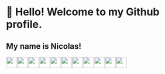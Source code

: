 # 👋 Hello! Welcome to my Github profile.
## My name is Nicolas!
<img src="https://cdn.jsdelivr.net/gh/devicons/devicon/icons/git/git-original.svg" height="30" width="30"/><img src="https://cdn.jsdelivr.net/gh/devicons/devicon/icons/vuejs/vuejs-original.svg" height="30" width="30"/><img src="https://cdn.jsdelivr.net/gh/devicons/devicon/icons/react/react-original.svg" height="30" width="30"/><img src="https://cdn.jsdelivr.net/gh/devicons/devicon/icons/angularjs/angularjs-original.svg" height="30" width="30"/><img src="https://cdn.jsdelivr.net/gh/devicons/devicon/icons/java/java-original.svg" height="30" width="30"/><img src="https://cdn.jsdelivr.net/gh/devicons/devicon/icons/postgresql/postgresql-original.svg" height="30" width="30"/><img src="https://cdn.jsdelivr.net/gh/devicons/devicon/icons/mongodb/mongodb-original-wordmark.svg" height="30" width="30"/><img src="https://cdn.jsdelivr.net/gh/devicons/devicon/icons/nodejs/nodejs-original-wordmark.svg" height="30" width="30"/><img src="https://cdn.jsdelivr.net/gh/devicons/devicon/icons/html5/html5-original.svg" height="30" width="30"/><img src="https://cdn.jsdelivr.net/gh/devicons/devicon/icons/css3/css3-original.svg" height="30" width="30"/><img src="https://cdn.jsdelivr.net/gh/devicons/devicon/icons/sass/sass-original.svg" height="30" width="30"/>
